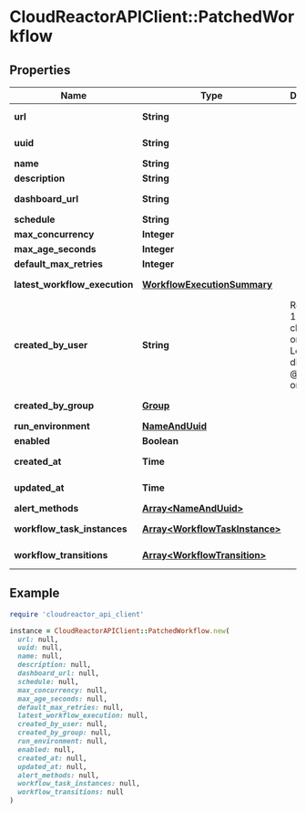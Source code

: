 # CloudReactorAPIClient::PatchedWorkflow

## Properties

| Name | Type | Description | Notes |
| ---- | ---- | ----------- | ----- |
| **url** | **String** |  | [optional][readonly] |
| **uuid** | **String** |  | [optional][readonly] |
| **name** | **String** |  | [optional] |
| **description** | **String** |  | [optional] |
| **dashboard_url** | **String** |  | [optional][readonly] |
| **schedule** | **String** |  | [optional] |
| **max_concurrency** | **Integer** |  | [optional] |
| **max_age_seconds** | **Integer** |  | [optional] |
| **default_max_retries** | **Integer** |  | [optional] |
| **latest_workflow_execution** | [**WorkflowExecutionSummary**](WorkflowExecutionSummary.md) |  | [optional][readonly] |
| **created_by_user** | **String** | Required. 150 characters or fewer. Letters, digits and @/./+/-/_ only. | [optional][readonly] |
| **created_by_group** | [**Group**](Group.md) |  | [optional][readonly] |
| **run_environment** | [**NameAndUuid**](NameAndUuid.md) |  | [optional] |
| **enabled** | **Boolean** |  | [optional] |
| **created_at** | **Time** |  | [optional][readonly] |
| **updated_at** | **Time** |  | [optional][readonly] |
| **alert_methods** | [**Array&lt;NameAndUuid&gt;**](NameAndUuid.md) |  | [optional] |
| **workflow_task_instances** | [**Array&lt;WorkflowTaskInstance&gt;**](WorkflowTaskInstance.md) |  | [optional][readonly] |
| **workflow_transitions** | [**Array&lt;WorkflowTransition&gt;**](WorkflowTransition.md) |  | [optional][readonly] |

## Example

```ruby
require 'cloudreactor_api_client'

instance = CloudReactorAPIClient::PatchedWorkflow.new(
  url: null,
  uuid: null,
  name: null,
  description: null,
  dashboard_url: null,
  schedule: null,
  max_concurrency: null,
  max_age_seconds: null,
  default_max_retries: null,
  latest_workflow_execution: null,
  created_by_user: null,
  created_by_group: null,
  run_environment: null,
  enabled: null,
  created_at: null,
  updated_at: null,
  alert_methods: null,
  workflow_task_instances: null,
  workflow_transitions: null
)
```

